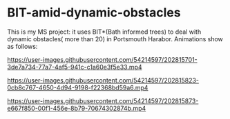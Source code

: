 # BIT-amid-dynamic-obstacles
This is my MS project: it uses BIT*(Bath informed trees) to deal with dynamic obstacles( more than 20) in Portsmouth Harabor.
Animations show as follows:

https://user-images.githubusercontent.com/54214597/202815701-3de7a734-77a7-4af5-941c-c1a60e3f5e33.mp4




https://user-images.githubusercontent.com/54214597/202815823-0cb8c767-4650-4d94-9198-f22368bd59a6.mp4



https://user-images.githubusercontent.com/54214597/202815873-e667f850-00f1-456e-8b79-70674302874b.mp4

